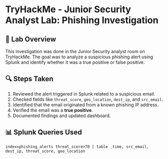 # TryHackMe - Junior Security Analyst Lab: Phishing Investigation

## 🧪 Lab Overview
This investigation was done in the Junior Security analyst room on TryHackMe. The goal was to analyze a suspicious phishing alert using Splunk and identify whether it was a true positive or false positive.

## 🔍 Steps Taken
1. Reviewed the alert triggered in Splunk related to a suspicious email.
2. Checked fields like `threat_score`, `geo_location`, `dest_ip`, and `src_email`.
3. Identified that the email originated from a known phishing IP address.
4. Verified the email was a **true positive**.
5. Documented findings and updated dashboard.

## 📊 Splunk Queries Used
```spl
index=phishing_alerts threat_score>70 | table _time, src_email, dest_ip, threat_score, geo_location
